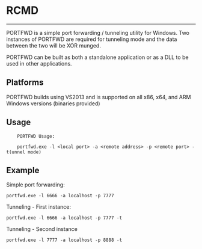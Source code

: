 # RCMD #

----------

PORTFWD is a simple port forwarding / tunneling utility for Windows. Two instances of PORTFWD are required for tunneling mode and the data between the two will be XOR munged.

PORTFWD can be built as both a standalone application or as a DLL to be used in other applications.

## Platforms ##

PORTFWD builds using VS2013 and is supported on all x86, x64, and ARM Windows versions (binaries provided)

## Usage ##

        PORTFWD Usage:

        portfwd.exe -l <local port> -a <remote address> -p <remote port> -t(unnel mode)


## Example ##

Simple port forwarding:

    portfwd.exe -l 6666 -a localhost -p 7777


Tunneling - First instance:

    portfwd.exe -l 6666 -a localhost -p 7777 -t


Tunneling - Second instance

	portfwd.exe -l 7777 -a localhost -p 8888 -t
